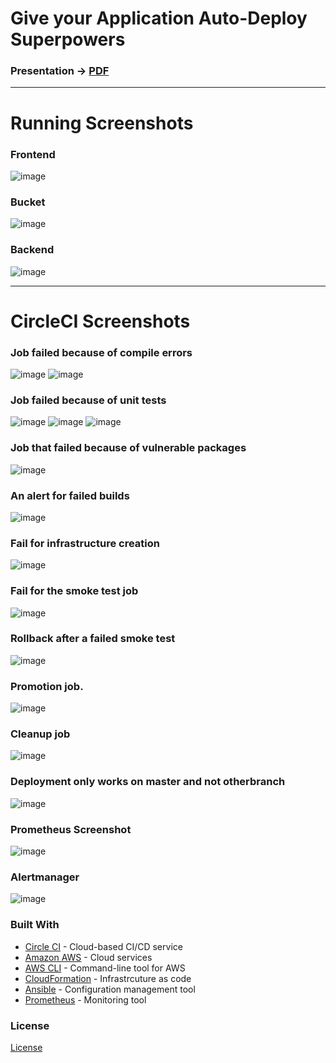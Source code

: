 
# Give your Application Auto-Deploy Superpowers


### Presentation -> [PDF](presentation.pdf)
---

# Running Screenshots
### Frontend
![image](Screenshots/running.png)
### Bucket
![image](Screenshots/runningbucket.png)
### Backend
![image](Screenshots/runningec2.png)

---

# CircleCI Screenshots
### Job failed because of compile errors
![image](Screenshots/1.png)
![image](Screenshots/1a.png)
### Job failed because of unit tests
![image](Screenshots/2.png)
![image](Screenshots/2a.png)
![image](Screenshots/2b.png)
### Job that failed because of vulnerable packages
![image](Screenshots/3.png)
### An alert for failed builds
![image](Screenshots/4.png)
### Fail for infrastructure creation
![image](Screenshots/5.png)
### Fail for the smoke test job
![image](Screenshots/6.png)
### Rollback after a failed smoke test
![image](Screenshots/7.png)
### Promotion job.
![image](Screenshots/8.png)
### Cleanup job 
![image](Screenshots/9.png)
### Deployment only works on master and not otherbranch  
![image](Screenshots/10.png)
### Prometheus Screenshot
![image](Screenshots/prnode.png)
### Alertmanager
![image](Screenshots/12.png)






### Built With

- [Circle CI](www.circleci.com) - Cloud-based CI/CD service
- [Amazon AWS](https://aws.amazon.com/) - Cloud services
- [AWS CLI](https://aws.amazon.com/cli/) - Command-line tool for AWS
- [CloudFormation](https://aws.amazon.com/cloudformation/) - Infrastrcuture as code
- [Ansible](https://www.ansible.com/) - Configuration management tool
- [Prometheus](https://prometheus.io/) - Monitoring tool

### License

[License](LICENSE.md)
